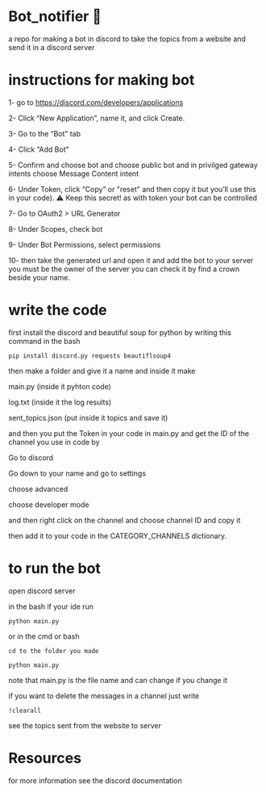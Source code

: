 # Bot_notifier 📢
a repo for making a bot in discord to take the topics from a website and send it in a discord server 
# instructions for making bot
1- go to https://discord.com/developers/applications

2- Click “New Application”, name it, and click Create.

3- Go to the “Bot” tab

4- Click “Add Bot” 

5- Confirm and choose bot and choose public bot and in privilged gateway intents choose Message Content intent

6- Under Token, click “Copy” or "reset" and then copy it but you’ll use this in your code). ⚠️ Keep this secret! as with token your bot can be controlled 

7- Go to OAuth2 > URL Generator

8- Under Scopes, check bot

9- Under Bot Permissions, select permissions

10- then take the generated url and open it and add the bot to your server you must be the owner of the server you can check it by find a crown beside your name.

# write the code 
first install the discord and beautiful soup for python 
by writing this command in the bash

`pip install discord.py requests beautiflsoup4`

then make a folder and give it a name 
and inside it make 

main.py (inside it pyhton code)

log.txt (inside it the log results)

sent_topics.json (put inside it topics and save it)

and then you put the Token in your code in main.py 
and get the ID of the channel you use in code by

Go to discord 

Go down to your name and go to settings

choose advanced 

choose developer mode 

and then right click on the channel and choose channel ID and copy it 

then add it to your code in the CATEGORY_CHANNELS dictionary.


# to run the bot 
open discord server

in the bash if your ide run 

`python main.py`

or in the cmd or bash 

`cd to the folder you made`

`python main.py`

note that main.py is the file name and can change if you change it 

if you want to delete the messages in a channel just write 

`!clearall`

 see the topics sent from the website to server 

# Resources 
for more information see the discord documentation 







